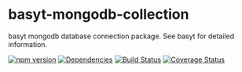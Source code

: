 # basyt-mongodb-collection
basyt mongodb database connection package. See basyt for detailed information.

[![npm version](https://badge.fury.io/js/basyt-mongodb-collection.svg)](http://badge.fury.io/js/basyt-mongodb-collection)
[![Dependencies](https://david-dm.org/ytlabs/basyt-mongodb-collection.svg)](https://david-dm.org/ytlabs/basyt-mongodb-collection)
[![Build Status](https://travis-ci.org/ytlabs/basyt-mongodb-collection.svg)](http://travis-ci.org/ytlabs/basyt-mongodb-collection)
[![Coverage Status](https://coveralls.io/repos/ytlabs/basyt-mongodb-collection/badge.svg)](https://coveralls.io/r/ytlabs/basyt-mongodb-collection)


